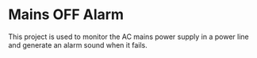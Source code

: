 # Mains OFF Alarm

This project is used to monitor the AC mains power supply in a power line and generate an alarm sound when it fails.

